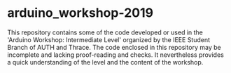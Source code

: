 # arduino_workshop-2019
This repository contains some of the code developed or used in the 'Arduino Workshop: Intermediate Level' organized by the IEEE Student Branch of AUTH and Thrace. The code enclosed in this repository may be incomplete and lacking proof-reading and checks. It nevertheless provides a quick understanding of the level and the content of the workshop.
